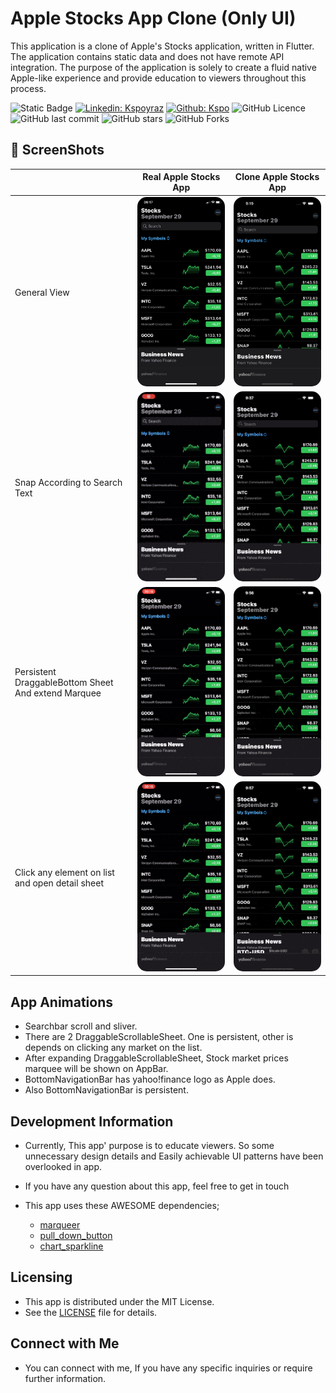 # Apple Stocks App Clone (Only UI)

This application is a clone of Apple's Stocks application, written in Flutter. The application contains static data and does not have remote API integration. The purpose of the application is solely to create a fluid native Apple-like experience and provide education to viewers throughout this process.

![Static Badge](https://img.shields.io/badge/Author-KSPoyraz-blue)
[![Linkedin: Kspoyraz](https://img.shields.io/badge/Kspoyraz-blue?logo=Linkedin&logoColor=fff)][linkedin]
[![Github: Kspo](https://img.shields.io/badge/Kspo-white?logo=Github&logoColor=000)][github]
![GitHub Licence](https://img.shields.io/github/license/kspo/apple_stocks_app_clone?label=Licence)
![GitHub last commit](https://img.shields.io/github/last-commit/kspo/apple_stocks_app_clone?label=Last+Commit)
![GitHub stars](https://img.shields.io/github/stars/kspo/apple_stocks_app_clone?label=Github+Stars&color=magenta)
![GitHub Forks](https://img.shields.io/github/forks/kspo/apple_stocks_app_clone?label=Github+Forks&color=magenta)

## 📸 ScreenShots

|| Real Apple Stocks App| Clone Apple Stocks App|
|-------|------|-------|
|General View|<img src="screenshots/realapp1.jpeg" style="border-radius: 15px;" width="400"/>|<img src="screenshots/cloneapp1.png" style="border-radius: 15px;"  width="400"/>|
|<p>Snap According to Search Text<p>|<img src="screenshots/realapp2.gif" style="border-radius: 15px;width: 400px"/>|<img src="screenshots/cloneapp2.gif" style="border-radius: 15px;width: 400px"/>|
|<p>Persistent DraggableBottom Sheet And extend Marquee<p>|<img src="screenshots/realapp3.gif" style="border-radius: 15px;width: 400px"/>|<img src="screenshots/cloneapp3.gif" style="border-radius: 15px;width: 400px"/>|
|<p>Click any element on list and open detail sheet<p>|<img src="screenshots/realapp4.gif" style="border-radius: 15px;width: 400px"/>|<img src="screenshots/cloneapp4.gif" style="border-radius: 15px;width: 400px"/>|

## App Animations

- Searchbar scroll and sliver.
- There are 2 DraggableScrollableSheet. One is persistent, other is depends on clicking any market on the list.
- After expanding DraggableScrollableSheet, Stock market prices marquee will be shown on AppBar.
- BottomNavigationBar has yahoo!finance logo as Apple does.
- Also BottomNavigationBar is persistent.

## Development Information

- Currently, This app' purpose is to educate viewers. So some unnecessary design details and Easily achievable UI patterns have been overlooked in app.
  
- If you have any question about this app, feel free to get in touch
  
- This app uses these AWESOME dependencies;
  - [marqueer]
  - [pull_down_button]
  - [chart_sparkline]


## Licensing

- This app is distributed under the MIT License.
- See the [LICENSE](LICENSE.md) file for details.

## Connect with Me

- You can connect with me, If you have any specific inquiries or require further information.


[linkedin]: https://www.linkedin.com/in/kaz%C4%B1m-selman-poyraz-0048b7143/
[github]: https://github.com/kspo

[pull_down_button]: https://pub.dev/packages/pull_down_button#pulldownbuttontheme
[marqueer]: https://pub.dev/packages/marqueer
[chart_sparkline]: https://pub.dev/packages/chart_sparkline
